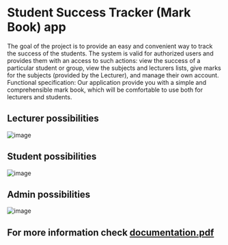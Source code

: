 # Student Success Tracker (Mark Book) app
The goal of the project is to provide an easy and convenient way to track the success of the students. The system is valid for authorized users and provides them
with an access to such actions: view the success of a particular student or group, view the subjects and lecturers lists, give marks for the subjects (provided by the Lecturer), and manage their own account.
Functional specification: 
Our application provide you with a simple and comprehensible mark book, which will be comfortable to use both for lecturers and students. 
## Lecturer possibilities
![image](https://user-images.githubusercontent.com/46458014/146418527-94ab8cc7-64e9-4616-9e40-5e50dd970c2d.png)
## Student possibilities
![image](https://user-images.githubusercontent.com/46458014/146418494-a68e1d21-f11e-4aa1-a9ab-5a46bc28bb52.png)
## Admin possibilities
![image](https://user-images.githubusercontent.com/46458014/146418552-7531430d-9c55-4374-8316-ecc4e341b829.png)
## For more information check [documentation.pdf](https://github.com/user/repo/blob/branch/other_file.md)
